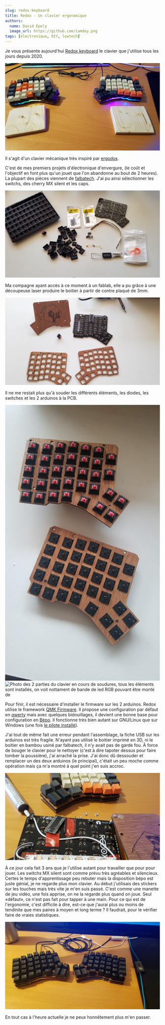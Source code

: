 ```yaml
---
slug: redox-keyboard
title: Redox - Un clavier ergonomique
authors:
  name: David Epely
  image_url: https://github.com/iamdey.png
tags: [électronique, DIY, lowtech]
---
```


Je vous présente aujourd'hui
[Redox keyboard](https://hackaday.io/project/160610-redox-keyboard) le clavier
que j'utilise tous les jours depuis 2020.

![Photo du clavier redox, celui-ci est scindé en deux et relié par un cordon. Les touches n'ont pas de marquage.](./Redox.jpg)

Il s'agit d'un clavier mécanique très inspiré par
[ergodox](https://www.ergodox.io/).

<!-- truncate -->

C'est de mes premiers projets d'électronique d'envergure, (le coût et l'objectif
en font plus qu'un jouet que l'on abandonne au bout de 2 heures). La plupart des
pièces viennent de [falbatech](https://falbatech.click/). J'ai pu ainsi
sélectionner les switchs, des cherry MX silent et les caps.

![Photo de composants électronique (PCB, switchs et arduinos) prêt à être montés](./20200707_122948.jpg)

Ma compagne ayant accès à ce moment à un fablab, elle a pu grâce à une
découpeuse laser produire le boitier à partir de contre plaqué de 3mm.

![Photo de 3 plaques de contre-plaqué ayant le même galbe que la PCB. Le premier (socle) a un dessin de personnage fait au pyrograveur, les 2 autres sont troués pour laisser passer les switchs. On voit une des deux PCB sur laquelle sont montés l'arduino et les diodes.](./20200821_164709.jpg)

Il ne me restait plus qu'à souder les différents éléments, les diodes, les
switches et les 2 arduinos à la PCB.

![Photo des switchs sur le contre-plaqué avant soudure](./20200821_203939.jpg)
![Photo des 2 parties du clavier en cours de soudures, tous les éléments sont installés, on voit nottament de bande de led RGB pouvant être monté de ](./20200822_182409.jpg)

Pour finir, il est nécessaire d'installer le firmware sur les 2 arduinos. Redox
utilise le framework [QMK Firmware](https://qmk.fm/). Il propose une
configuration par défaut en
[qwerty](https://github.com/qmk/qmk_firmware/tree/master/keyboards/redox) mais
avec quelques bidouillages, il devient une bonne base pour configuration en
[Bépo](https://bepo.fr/wiki/Accueil). Il fonctionne très bien autant sur
GNU/Linux que sur Windows (une fois
[le pilote installé](https://bepo.fr/wiki/Windows)).

J'ai tout de même fait une erreur pendant l'assemblage, la fiche USB sur les
arduinos est très fragile. N'ayant pas utilisé le boitier imprimé en 3D, ni le
boitier en bambou usiné par falbatech, il n'y avait pas de garde fou. À force de
bouger le clavier pour le nettoyer (c'est à dire tapoter dessus pour faire
tomber la poussière), j'ai arraché la prise. J'ai donc dû dessouder et remplacer
un des deux arduinos (le principal), c'était un peu moche comme opération mais
ça m'a montré à quel point j'en suis accroc.

![Photo de la PCB et de l'arduino une fois déssoudé. On voit une pompe à déssouder en arrièer plan](./20201207_093308.jpg)

À ce jour cela fait 3 ans que je l'utilise autant pour travailler que pour pour
jouer. Les switchs MX silent sont comme prévu très agréables et silencieux.
Certes le temps d'apprentissage peu rebuter mais la disposition bépo est juste
génial, je ne regarde plus mon clavier. Au début j'utilisais des stickers sur
les touches mais très vite je m'en suis passé. C'est comme une manette de jeu
vidéo, une fois apprise, on ne la regarde plus quand on joue. Seul «défaut», ce
n'est pas fait pour tapper à une main. Pour ce qui est de l'ergonomie, c'est
difficile à dire, est-ce que j'aurai plus ou moins de tendinite que mes paires à
moyen et long terme ? Il faudrait, pour le vérifier faire de vraies
statistiques.

![Photo du redox avant d'enlever les stickers, les keycaps utilisés étaient ceux d'un vieux clavier utilisé dans mon autre projet, le LMN-3](./20200824_003200.jpg)

En tout cas à l'heure actuelle je ne peux honnêtement plus m'en passer.
